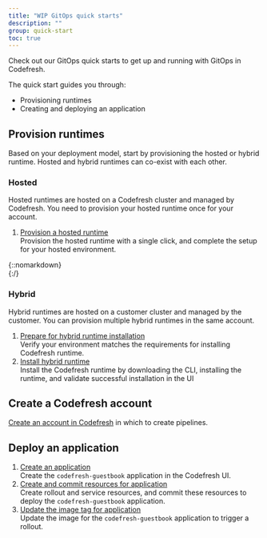 ```yaml
---
title: "WIP GitOps quick starts"
description: ""
group: quick-start
toc: true
---
```


Check out our GitOps quick starts to get up and running with GitOps in Codefresh.  

The quick start guides you through:
* Provisioning runtimes
* Creating and deploying an application


## Provision runtimes
Based on your deployment model, start by provisioning the hosted or hybrid runtime. Hosted and hybrid runtimes can co-exist with each other.


### Hosted 
Hosted runtimes are hosted on a Codefresh cluster and managed by Codefresh. You need to provision your hosted runtime once for your account.  

1. [Provision a hosted runtime]({{site.baseurl}}/docs/quick-start/gitops-quickstart/install-hosted)  
  Provision the hosted runtime with a single click, and complete the setup for your hosted environment.  

{::nomarkdown}
<br>
{:/}

### Hybrid
Hybrid runtimes are hosted on a customer cluster and managed by the customer. You can provision multiple hybrid runtimes in the same account.  

1. [Prepare for hybrid runtime installation]({{site.baseurl}}/docs/quick-start/gitops-quickstart/verify-requirements)  
  Verify your environment matches the requirements for installing Codefresh runtime.
1. [Install hybrid runtime]({{site.baseurl}}/docs/quick-start/gitops-quickstart/runtime)  
  Install the Codefresh runtime by downloading the CLI, installing the runtime, and validate successful installation in the UI

## Create a Codefresh account
[Create an account in Codefresh]({{site.baseurl}}/docs/quick-start/create-codefresh-account/) in which to create pipelines.


## Deploy an application

1. [Create an application]({{site.baseurl}}/docs/quick-start/gitops-quickstart/create-app-ui)  
  Create the `codefresh-guestbook` application in the Codefresh UI.
1. [Create and commit resources for application]({{site.baseurl}}/docs/quick-start/gitops-quickstart/create-app-specs)  
  Create rollout and service resources, and commit these resources to deploy the `codefresh-guestbook` application.
1. [Update the image tag for application]({{site.baseurl}}/docs/quick-start/gitops-quickstart/create-rollout)  
  Update the image for the `codefresh-guestbook` application to trigger a rollout.


